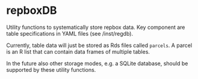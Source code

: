 # repboxDB

Utility functions to systematically store repbox data. Key component are table specifications in YAML files (see /inst/regdb).

Currently, table data will just be stored as Rds files called `parcels`. A parcel is an R list that can contain data frames of multiple tables.

In the future also other storage modes, e.g. a SQLite database, should be supported by these utility functions.
